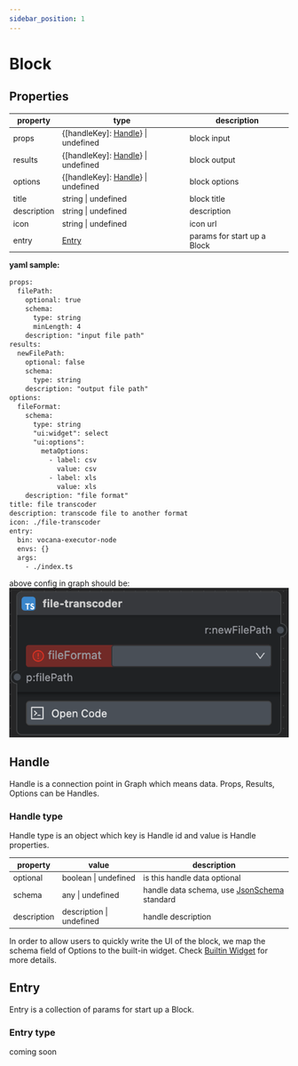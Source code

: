 ```yaml
---
sidebar_position: 1
---
```


# Block

## Properties
| property    | type                                                    | description    |
| ----------- | ------------------------------------------------------- | -------------- | 
| props       | \{[handleKey]: [Handle](block#handle-type)} \| undefined | block input    |
| results     | \{[handleKey]: [Handle](block#handle-type)} \| undefined | block output   |
| options     | \{[handleKey]: [Handle](block#handle-type)} \| undefined | block options  |
| title       | string \| undefined                                     | block title    |
| description | string \| undefined                                     | description    |
| icon        | string \| undefined                                     | icon url       |
| entry       | [Entry](block#entry-type)                               | params for start up a Block |

**yaml sample:**
```
props:
  filePath:
    optional: true
    schema:
      type: string
      minLength: 4
    description: "input file path"
results:
  newFilePath:
    optional: false
    schema:
      type: string
    description: "output file path"
options:
  fileFormat:
    schema:
      type: string
      "ui:widget": select
      "ui:options":
        metaOptions: 
          - label: csv
            value: csv
          - label: xls
            value: xls
    description: "file format"
title: file transcoder
description: transcode file to another format
icon: ./file-transcoder
entry:
  bin: vocana-executor-node
  envs: {}
  args:
    - ./index.ts
```
above config in graph should be:
![sample img](img/file-transcoder.png)

## Handle
Handle is a connection point in Graph which means data. Props, Results, Options can be Handles.

### Handle type
Handle type is an object which key is Handle id and value is Handle properties.

| property     | value                    | description                     |
| ------------ | ------------------------ | ------------------------------- | 
| optional     | boolean \| undefined     | is this handle data optional    |
| schema       | any \| undefined         | handle data schema, use [JsonSchema](https://json-schema.org/understanding-json-schema) standard |
| description  | description \| undefined | handle description              |

In order to allow users to quickly write the UI of the block, we map the schema field of Options to the built-in widget.
Check [Builtin Widget](/docs/reference/builtin-widget) for more details.

## Entry
Entry is a collection of params for start up a Block.

### Entry type


<div style={{color: "red"}}>coming soon</div>

